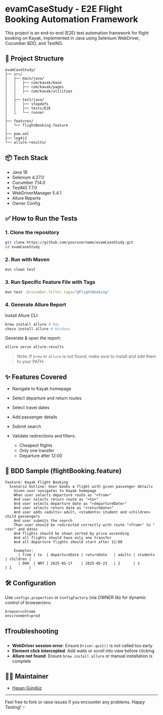 # evamCaseStudy - E2E Flight Booking Automation Framework

This project is an end-to-end (E2E) test automation framework for flight booking on Kayak, implemented in Java using Selenium WebDriver, Cucumber BDD, and TestNG.

## 🚀 Project Structure

```
evamCaseStudy/
├── src/
│   ├── main/java/
│   │   ├── com/kavak/base
│   │   ├── com/kavak/pages
│   │   ├── com/kavak/utilities
│   │   
│   ├── test/java/
│   │   ├── stepdefs
│   │   ├── tests/E2E
│   │   └── runner
│
├── features/
│   └── flightBooking.feature
│
├── pom.xml
├── log4j2
└── allure-results/
```

## 📦 Tech Stack

* Java 18
* Selenium 4.27.0
* Cucumber 7.14.0
* TestNG 7.7.0
* WebDriverManager 5.4.1
* Allure Reports
* Owner Config

## ✅ How to Run the Tests

### 1. Clone the repository

```bash
git clone https://github.com/yourusername/evamCaseStudy.git
cd evamCaseStudy
```

### 2. Run with Maven

```bash
mvn clean test
```

### 3. Run Specific Feature File with Tags

```bash
mvn test -Dcucumber.filter.tags="@FlightBooking"
```

### 4. Generate Allure Report

Install Allure CLI:

```bash
brew install allure # Mac
choco install allure # Windows
```

Generate & open the report:

```bash
allure serve allure-results
```

> Note: If `brew` or `allure` is not found, make sure to install and add them to your PATH.

## ✨ Features Covered

* Navigate to Kayak homepage
* Select departure and return routes
* Select travel dates
* Add passenger details
* Submit search
* Validate redirections and filters:

  * Cheapest flights
  * Only one transfer
  * Departure after 12:00

## 🧪 BDD Sample (flightBooking.feature)

```gherkin
Feature: Kayak Flight Booking
  Scenario Outline: User books a flight with given passenger details
    Given user navigates to Kayak homepage
    When user selects departure route as "<from>"
    And user selects return route as "<to>"
    And user selects departure date as "<departureDate>"
    And user selects return date as "<returnDate>"
    And user adds <adults> adult, <students> student and <children> child passengers
    And user submits the search
    Then user should be redirected correctly with route "<from>" to "<to>" and dates
    And flights should be shown sorted by price ascending
    And all flights should have only one transfer
    And all departure flights should start after 12:00

    Examples:
      | from | to  | departureDate | returnDate   | adults | students | children |
      | DOH  | NRT | 2025-05-17    | 2025-05-23   | 2      | 1        | 1        |
```

## 🛠 Configuration

Use `configs.properties` or `ConfigFactory` (via OWNER lib) for dynamic control of browser/env.

```properties
browser=chrome
environment=prod
```

## ❗Troubleshooting

* **WebDriver session error**: Ensure `Driver.quit()` is not called too early
* **Element click intercepted**: Add waits or scroll into view before clicking
* **Allure not found**: Ensure `brew install allure` or manual installation is complete

## 👨‍💻 Maintainer

* [Hasan Gündüz](mailto:hasan.gunduz@yourcompany.com)

---

Feel free to fork or raise issues if you encounter any problems.
Happy Testing! ✨
